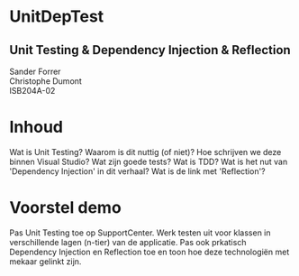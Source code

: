 # UnitDepTest
## Unit Testing & Dependency Injection & Reflection
  
Sander Forrer  
Christophe Dumont  
ISB204A-02  


# Inhoud
Wat is Unit Testing? Waarom is dit nuttig (of niet)?
Hoe schrijven we deze binnen Visual Studio? Wat zijn goede tests? Wat is TDD?
Wat is het nut van 'Dependency Injection' in dit verhaal?
Wat is de link met 'Reflection'?	

# Voorstel demo
Pas Unit Testing toe op SupportCenter. Werk testen uit voor klassen in verschillende lagen (n-tier) van de applicatie.
Pas ook prkatisch Dependency Injection en Reflection toe en toon hoe deze technologiën met mekaar gelinkt zijn.


